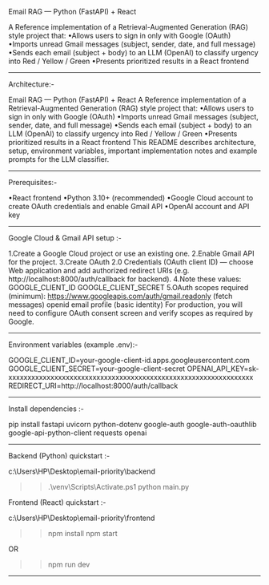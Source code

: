 Email RAG — Python (FastAPI) + React

A Reference implementation of a Retrieval-Augmented Generation (RAG) style project that:
•Allows users to sign in only with Google (OAuth)
•Imports unread Gmail messages (subject, sender, date, and full message)
•Sends each email (subject + body) to an LLM (OpenAI) to classify urgency into Red / Yellow / Green
•Presents prioritized results in a React frontend
________________________________________

Architecture:-

Email RAG — Python (FastAPI) + React
A Reference implementation of a Retrieval-Augmented Generation (RAG) style project that:
•Allows users to sign in only with Google (OAuth)
•Imports unread Gmail messages (subject, sender, date, and full message)
•Sends each email (subject + body) to an LLM (OpenAI) to classify urgency into Red / Yellow / Green
•Presents prioritized results in a React frontend
This README describes architecture, setup, environment variables, important implementation notes and example prompts for the LLM classifier.

________________________________________

Prerequisites:-

•React frontend
•Python 3.10+ (recommended)
•Google Cloud account to create OAuth       credentials and enable Gmail API
•OpenAI account and API key 

__________________________________________

Google Cloud & Gmail API setup :-

1.Create a Google Cloud project or use an existing one.
2.Enable Gmail API for the project.
3.Create OAuth 2.0 Credentials (OAuth client ID) — choose Web application and add authorized redirect URIs (e.g. http://localhost:8000/auth/callback for backend).
4.Note these values:
	GOOGLE_CLIENT_ID
	GOOGLE_CLIENT_SECRET
5.OAuth scopes required (minimum):
    https://www.googleapis.com/auth/gmail.readonly (fetch messages)
	openid email profile (basic identity)
For production, you will need to configure OAuth consent screen and verify scopes as required by Google.
________________________________________

Environment variables (example .env):-

GOOGLE_CLIENT_ID=your-google-client-id.apps.googleusercontent.com
GOOGLE_CLIENT_SECRET=your-google-client-secret
OPENAI_API_KEY=sk-xxxxxxxxxxxxxxxxxxxxxxxxxxxxxxxxxxxxxxxxxxxxxxxxxxxxxxxxxxxxxxxx
REDIRECT_URI=http://localhost:8000/auth/callback

__________________________________________

Install dependencies :-

pip install fastapi uvicorn python-dotenv google-auth google-auth-oauthlib google-api-python-client requests openai

__________________________________________

Backend (Python) quickstart :-

c:\Users\HP\Desktop\email-priority\backend
>> .\venv\Scripts\Activate.ps1
>> python main.py

Frontend (React) quickstart :-

c:\Users\HP\Desktop\email-priority\frontend
>> npm install
>> npm start

OR

>> npm run dev

__________________________________________

